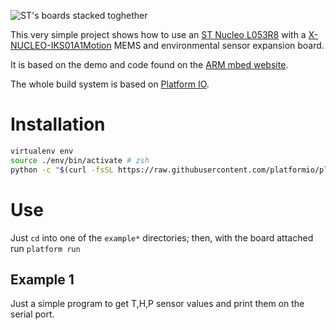 ![ST's boards stacked
toghether](https://dl.dropboxusercontent.com/u/5867765/images/File%2012-09-15%2015%2021%2006.jpeg)

This very simple project shows how to use an [ST Nucleo
L053R8](https://developer.mbed.org/platforms/ST-Nucleo-L053R8/) with a
[X-NUCLEO-IKS01A1Motion](http://www.st.com/web/catalog/tools/FM116/SC1248/PF261191)
MEMS and environmental sensor expansion board.

It is based on the demo and code found on the [ARM mbed
website](https://developer.mbed.org/teams/ST-Americas-mbed-Team/code/Nucleo_Sensor_Shield/).

The whole build system is based on [Platform
IO](http://platformio.org/#!/).

Installation
============

``` sh
virtualenv env
source ./env/bin/activate # zsh
python -c "$(curl -fsSL https://raw.githubusercontent.com/platformio/platformio/master/scripts/get-platformio.py)"
```

Use
===

Just `cd` into one of the `example*` directories; then, with the board
attached run `platform run`

Example 1
---------

Just a simple program to get T,H,P sensor values and print them on the
serial port.
